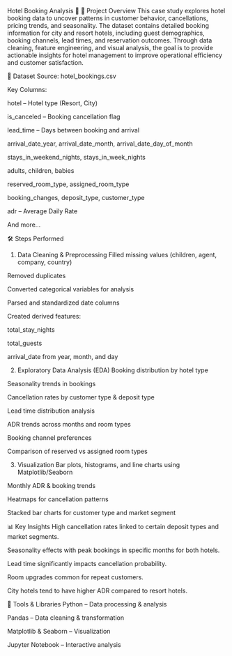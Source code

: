 Hotel Booking Analysis 🏨
📌 Project Overview
This case study explores hotel booking data to uncover patterns in customer behavior, cancellations, pricing trends, and seasonality.
The dataset contains detailed booking information for city and resort hotels, including guest demographics, booking channels, lead times, and reservation outcomes.
Through data cleaning, feature engineering, and visual analysis, the goal is to provide actionable insights for hotel management to improve operational efficiency and customer satisfaction.

📂 Dataset
Source: hotel_bookings.csv

Key Columns:

hotel – Hotel type (Resort, City)

is_canceled – Booking cancellation flag

lead_time – Days between booking and arrival

arrival_date_year, arrival_date_month, arrival_date_day_of_month

stays_in_weekend_nights, stays_in_week_nights

adults, children, babies

reserved_room_type, assigned_room_type

booking_changes, deposit_type, customer_type

adr – Average Daily Rate

And more...

🛠 Steps Performed
1. Data Cleaning & Preprocessing
Filled missing values (children, agent, company, country)

Removed duplicates

Converted categorical variables for analysis

Parsed and standardized date columns

Created derived features:

total_stay_nights

total_guests

arrival_date from year, month, and day

2. Exploratory Data Analysis (EDA)
Booking distribution by hotel type

Seasonality trends in bookings

Cancellation rates by customer type & deposit type

Lead time distribution analysis

ADR trends across months and room types

Booking channel preferences

Comparison of reserved vs assigned room types

3. Visualization
Bar plots, histograms, and line charts using Matplotlib/Seaborn

Monthly ADR & booking trends

Heatmaps for cancellation patterns

Stacked bar charts for customer type and market segment

📊 Key Insights
High cancellation rates linked to certain deposit types and market segments.

Seasonality effects with peak bookings in specific months for both hotels.

Lead time significantly impacts cancellation probability.

Room upgrades common for repeat customers.

City hotels tend to have higher ADR compared to resort hotels.

🚀 Tools & Libraries
Python – Data processing & analysis

Pandas – Data cleaning & transformation

Matplotlib & Seaborn – Visualization

Jupyter Notebook – Interactive analysis
